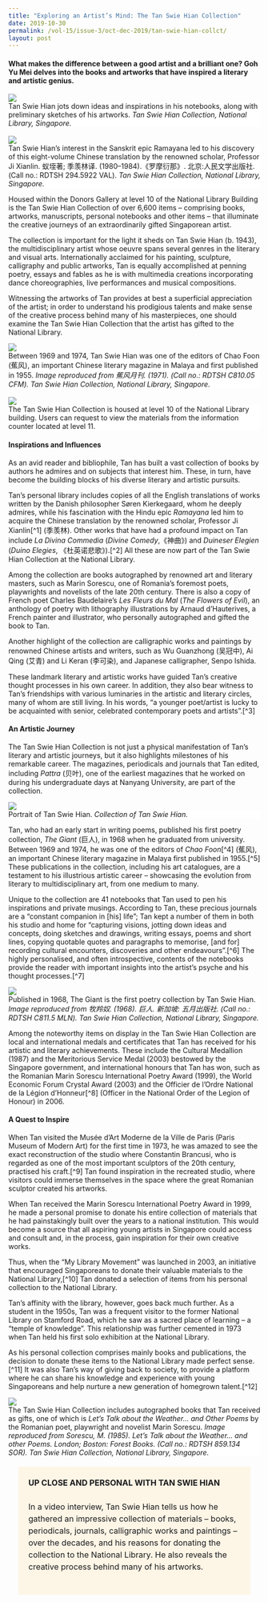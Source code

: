 ```yaml
---
title: "Exploring an Artist’s Mind: The Tan Swie Hian Collection"
date: 2019-10-30
permalink: /vol-15/issue-3/oct-dec-2019/tan-swie-hian-collct/
layout: post
---
```

#### What makes the difference between a good artist and a brilliant one? **Goh Yu Mei** delves into the books and artworks that have inspired a literary and artistic genius.

<img src="/images/Vol-15-issue-3/exploring-an-artist-s-mind/Explore1.JPG">
<div style="background-color: white;">Tan Swie Hian jots down ideas and inspirations in his notebooks, along with preliminary sketches of his artworks. <i>Tan Swie Hian Collection, National Library, Singapore.</i></div>
<br>
<img src="/images/Vol-15-issue-3/exploring-an-artist-s-mind/Explore2.JPG">
<div style="background-color: white;">Tan Swie Hian’s interest in the Sanskrit epic Ramayana led to his discovery of this eight-volume Chinese translation by the renowned scholar, Professor Ji Xianlin. 蚁垤著; 季羡林译. (1980–1984).《罗摩衍那》. 北京:人民文学出版社. (Call no.: RDTSH 294.5922 VAL). <i>Tan Swie Hian Collection, National Library, Singapore.</i></div>

Housed within the Donors Gallery at level 10 of the National Library Building is the Tan Swie Hian Collection of over 6,600 items – comprising books, artworks, manuscripts, personal notebooks and other items – that illuminate the creative journeys of an extraordinarily gifted Singaporean artist.

The collection is important for the light it sheds on Tan Swie Hian (b. 1943), the multidisciplinary artist whose oeuvre spans several genres in the literary and visual arts. Internationally acclaimed for his painting, sculpture, calligraphy and public artworks, Tan is equally accomplished at penning poetry, essays and fables as he is with multimedia creations incorporating dance choreographies, live performances and musical compositions.

Witnessing the artworks of Tan provides at best a superficial appreciation of the artist; in order to understand his prodigious talents and make sense of the creative process behind many of his masterpieces, one should examine the Tan Swie Hian Collection that the artist has gifted to the National Library.

<img src="/images/Vol-15-issue-3/exploring-an-artist-s-mind/Explore3.JPG">
<div style="background-color: white;">Between 1969 and 1974, Tan Swie Hian was one of the editors of Chao Foon (蕉风), an important Chinese literary magazine in Malaya and first published in 1955. <i>Image reproduced from 蕉风月刊. (1971). (Call no.: RDTSH C810.05 CFM). Tan Swie Hian Collection, National Library, Singapore.</i></div>
<br>
<img src="/images/Vol-15-issue-3/exploring-an-artist-s-mind/Explore4.JPG">
<div style="background-color: white;">The Tan Swie Hian Collection is housed at level 10 of the National Library building. Users can request to view the materials from the information counter located at level 11.</div>

#### **Inspirations and Influences**

As an avid reader and bibliophile, Tan has built a vast collection of books by authors he admires and on subjects that interest him. These, in turn, have become the building blocks of his diverse literary and artistic pursuits.

Tan’s personal library includes copies of all the English translations of works written by the Danish philosopher Søren Kierkegaard, whom he deeply admires, while his fascination with the Hindu epic *Ramayana* led him to acquire the Chinese translation by the renowned scholar, Professor Ji Xianlin[^1] (季羡林). Other works that have had a profound impact on Tan include *La Divina Commedia* (*Divine Comedy*,《神曲》) and *Duineser Elegien* (*Duino Elegies*, 《杜英诺悲歌》).[^2] All these are now part of the Tan Swie Hian Collection at the National Library.

Among the collection are books autographed by renowned art and literary masters, such as Marin Sorescu, one of Romania’s foremost poets, playwrights and novelists of the late 20th century. There is also a copy of French poet Charles Baudelaire’s *Les Fleurs du Mal* (*The Flowers of Evil*), an anthology of poetry with lithography illustrations by Arnaud d’Hauterives, a French painter and illustrator, who personally autographed and gifted the book to Tan.

Another highlight of the collection are calligraphic works and paintings by renowned Chinese artists and writers, such as Wu Guanzhong (吴冠中), Ai Qing (艾青) and Li Keran (李可染), and Japanese calligrapher, Senpo Ishida.

These landmark literary and artistic works have guided Tan’s creative thought processes in his own career. In addition, they also bear witness to Tan’s friendships with various luminaries in the artistic and literary circles, many of whom are still living. In his words, “a younger poet/artist is lucky to be acquainted with senior, celebrated contemporary poets and artists”.[^3]

#### **An Artistic Journey**

The Tan Swie Hian Collection is not just a physical manifestation of Tan’s literary and artistic journeys, but it also highlights milestones of his remarkable career. The magazines, periodicals and journals that Tan edited, including *Pattra* (贝叶), one of the earliest magazines that he worked on during his undergraduate days at Nanyang University, are part of the collection.

<img src="/images/Vol-15-issue-3/exploring-an-artist-s-mind/Explore5.JPG">
<div style="background-color: white;">Portrait of Tan Swie Hian. <i>Collection of Tan Swie Hian.</i></div>

Tan, who had an early start in writing poems, published his first poetry collection, *The Giant* (巨人), in 1968 when he graduated from university. Between 1969 and 1974, he was one of the editors of *Chao Foon*[^4] (蕉风), an important Chinese literary magazine in Malaya first published in 1955.[^5] These publications in the collection, including his art catalogues, are a testament to his illustrious artistic career – showcasing the evolution from literary to multidisciplinary art, from one medium to many.

Unique to the collection are 41 notebooks that Tan used to pen his inspirations and private musings. According to Tan, these precious journals are a “constant companion in [his] life”; Tan kept a number of them in both his studio and home for “capturing visions, jotting down ideas and concepts, doing sketches and drawings, writing essays, poems and short lines, copying quotable quotes and paragraphs to memorise, [and for] recording cultural encounters, discoveries and other endeavours”.[^6] The highly personalised, and often introspective, contents of the notebooks provide the reader with important insights into the artist’s psyche and his thought processes.[^7]

<img src="/images/Vol-15-issue-3/exploring-an-artist-s-mind/Explore6.JPG">
<div style="background-color: white;">Published in 1968, The Giant is the first poetry collection by Tan Swie Hian. <i>Image reproduced from 牧羚奴. (1968). 巨人. 新加坡: 五月出版社. (Call no.: RDTSH C811.5 MLN). Tan Swie Hian Collection, National Library, Singapore.</i></div>

Among the noteworthy items on display in the Tan Swie Hian Collection are local and international medals and certificates that Tan has received for his artistic and literary achievements. These include the Cultural Medallion (1987) and the Meritorious Service Medal (2003) bestowed by the Singapore government, and international honours that Tan has won, such as the Romanian Marin Sorescu International Poetry Award (1999), the World Economic Forum Crystal Award (2003) and the Officier de l’Ordre National de la Légion d’Honneur[^8] (Officer in the National Order of the Legion of Honour) in 2006.

#### **A Quest to Inspire**

When Tan visited the Musée d’Art Moderne de la Ville de Paris (Paris Museum of Modern Art) for the first time in 1973, he was amazed to see the exact reconstruction of the studio where Constantin Brancusi, who is regarded as one of the most important sculptors of the 20th century, practised his craft.[^9] Tan found inspiration in the recreated studio, where visitors could immerse themselves in the space where the great Romanian sculptor created his artworks.

When Tan received the Marin Sorescu International Poetry Award in 1999, he made a personal promise to donate his entire collection of materials that he had painstakingly built over the years to a national institution. This would become a source that all aspiring young artists in Singapore could access and consult and, in the process, gain inspiration for their own creative works.

Thus, when the “My Library Movement” was launched in 2003, an initiative that encouraged Singaporeans to donate their valuable materials to the National Library,[^10] Tan donated a selection of items from his personal collection to the National Library.

Tan’s affinity with the library, however, goes back much further. As a student in the 1950s, Tan was a frequent visitor to the former National Library on Stamford Road, which he saw as a sacred place of learning – a “temple of knowledge”. This relationship was further cemented in 1973 when Tan held his first solo exhibition at the National Library.

As his personal collection comprises mainly books and publications, the decision to donate these items to the National Library made perfect sense.[^11] It was also Tan’s way of giving back to society, to provide a platform where he can share his knowledge and experience with young Singaporeans and help nurture a new generation of homegrown talent.[^12]

<img src="/images/Vol-15-issue-3/exploring-an-artist-s-mind/Explore7.JPG">
<div style="background-color: white;">The Tan Swie Hian Collection includes autographed books that Tan received as gifts, one of which is <i>Let’s Talk about the Weather… and Other Poems</i> by the Romanian poet, playwright and novelist Marin Sorescu. <i>Image reproduced from Sorescu, M. (1985). Let’s Talk about the Weather… and other Poems. London; Boston: Forest Books. (Call no.: RDTSH 859.134 SOR). Tan Swie Hian Collection, National Library, Singapore.</i></div>

<span style="background-colour: #fdf5e6; padding: 20px; margin: 20px; background:#fdf5e6; display:block; font-size:1rem; line-height:1.5rem;"> 
	<b>UP CLOSE AND PERSONAL WITH TAN SWIE HIAN</b><br><br>
In a video interview, Tan Swie Hian tells us how he gathered an impressive collection of materials – books, periodicals, journals, calligraphic works and paintings – over the decades, and his reasons for donating the collection to the National Library. He also reveals the creative process behind many of his artworks. 
	<br><br>
</span>